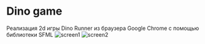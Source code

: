 # Dino game
Реализация 2d игры Dino Runner из браузера Google Chrome с помощью библиотеки SFML
![screen1](https://user-images.githubusercontent.com/120955824/226870542-939793d0-68cf-4408-8621-58e4e70132b7.png)
![screen2](https://user-images.githubusercontent.com/120955824/226870563-a3c9cc57-bc15-41da-95d2-bd2a10175520.png)
